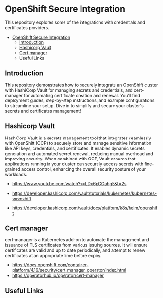 # OpenShift Secure Integration

This repository explores some of the integrations with credentials and certificates providers.

- [OpenShift Secure Integration](#openshift-secure-integration)
  - [Introduction](#introduction)
  - [Hashicorp Vault](#hashicorp-vault)
  - [Cert manager](#cert-manager)
  - [Useful Links](#useful-links)


## Introduction

This repository demonstrates how to securely integrate an OpenShift cluster with HashiCorp Vault for managing secrets and credentials, and cert-manager for automating certificate creation and renewal. You'll find deployment guides, step-by-step instructions, and example configurations to streamline your setup. Dive in to simplify and secure your cluster's secrets and certificates management!


## Hashicorp Vault


HashiCorp Vault is a secrets management tool that integrates seamlessly with OpenShift (OCP) to securely store and manage sensitive information like API keys, credentials, and certificates. It enables dynamic secrets generation and automated secret renewal, reducing manual overhead and improving security. When combined with OCP, Vault ensures that applications running in your cluster can securely access secrets with fine-grained access control, enhancing the overall security posture of your workloads.



* https://www.youtube.com/watch?v=LDx6pCOahgE&t=2s
* https://developer.hashicorp.com/vault/tutorials/kubernetes/kubernetes-openshift

* https://developer.hashicorp.com/vault/docs/platform/k8s/helm/openshift

## Cert manager

cert-manager is a Kubernetes add-on to automate the management and issuance of TLS certificates from various issuing sources. It will ensure certificates are valid and up to date periodically, and attempt to renew certificates at an appropriate time before expiry.



* https://docs.openshift.com/container-platform/4.16/security/cert_manager_operator/index.html
* https://operatorhub.io/operator/cert-manager


## Useful Links


